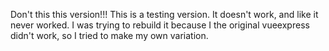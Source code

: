 Don't this this version!!! This is a testing version. It doesn't work, and like it never worked. I was trying to rebuild it because I the original vueexpress didn't work, so I tried to make my own variation.
